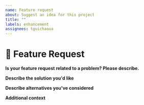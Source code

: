 ```yaml
---
name: Feature request
about: Suggest an idea for this project
title: ""
labels: enhancement
assignees: tguichaoua
---
```


<!--
🚨WARNING🚨
Before create a new issue, be sure to check if their is not another issue open or close with the same topic.
-->

# 🚀 Feature Request

**Is your feature request related to a problem? Please describe.**

<!-- ✍️ A clear and concise description of what the problem is. Ex. I'm always frustrated when [...] -->

**Describe the solution you'd like**

<!-- ✍️ A clear and concise description of what you want to happen. -->

**Describe alternatives you've considered**

<!-- ✍️ A clear and concise description of any alternative solutions or features you've considered. -->

**Additional context**

<!-- ✍️ Add any other context or screenshots about the feature request here. -->
